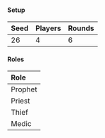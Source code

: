 #### Setup
| Seed | Players | Rounds  |
| :----| :-------| :------ |
| 26   | 4       | 6       |

#### Roles
| Role     |
| :------- |
| Prophet  |
| Priest   |
| Thief    |
| Medic    |